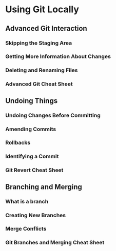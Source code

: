 # Using Git Locally

## Advanced Git Interaction

### Skipping the Staging Area

### Getting More Information About Changes

### Deleting and Renaming Files

### Advanced Git Cheat Sheet

## Undoing Things

### Undoing Changes Before Committing

### Amending Commits

### Rollbacks

### Identifying a Commit

### Git Revert Cheat Sheet

## Branching and Merging

### What is a branch

### Creating New Branches

### Merge Conflicts

### Git Branches and Merging Cheat Sheet
